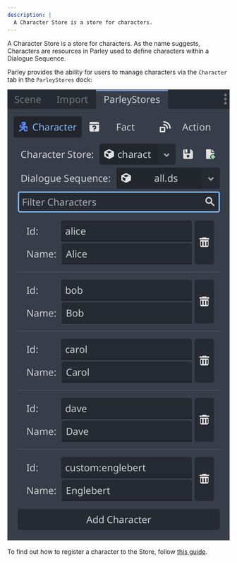 ```yaml
---
description: |
  A Character Store is a store for characters.
---
```


A Character Store is a store for characters. As the name suggests, Characters
are resources in Parley used to define characters within a Dialogue Sequence.

Parley provides the ability for users to manage characters via the `Character`
tab in the `ParleyStores` dock:

![character-store](../../../www/static/docs/character-store/character-store.png)

To find out how to register a character to the Store, follow
[this guide](../getting-started/register-character.md).
